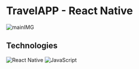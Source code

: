 # TravelAPP - React Native

![mainIMG](https://res.cloudinary.com/dloadb2bx/image/upload/v1627945323/ReactJS123_muugdp.jpg)

## Technologies

![React Native](https://img.shields.io/badge/react_native-%2320232a.svg?style=for-the-badge&logo=react&logoColor=%2361DAFB) ![JavaScript](https://img.shields.io/badge/javascript-%23323330.svg?style=for-the-badge&logo=javascript&logoColor=%23F7DF1E)

